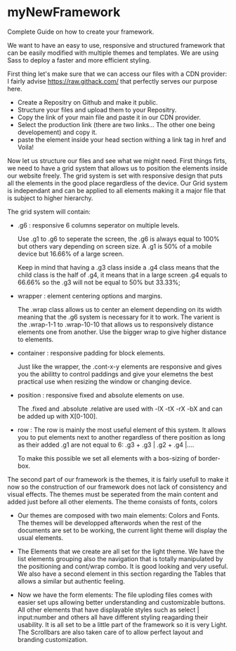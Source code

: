 # myNewFramework
Complete Guide on how to create your framework.

We want to have an easy to use, responsive and structured framework that can be easily modified with multiple themes and templates. We are using Sass to deploy a faster and more efficient styling.

First thing let's make sure that we can access our files with a CDN provider: I fairly advise https://raw.githack.com/ that perfectly serves our purpose here.
- Create a Repositry on Github and make it public.
- Structure your files and upload them to your Repositry.
- Copy the link of your main file and paste it in our CDN provider.
- Select the production link (there are two links… The other one being developement) and copy it.
- paste the element inside your head section withing a link tag in href and Voila!

Now let us structure our files and see what we might need. First things firts, we need to have a grid system that allows us to position the elements inside our website freely. The grid system is set with responsive design that puts all the elements in the good place regardless of the device. Our Grid system is independant and can be applied to all elements making it a major file that is subject to higher hierarchy.

The grid system will contain:
+ .g6 : responsive 6 columns seperator on multiple levels.
    
    Use .g1 to .g6 to seperate the screen, the .g6 is always equal to 100% but others vary depending on screen size. A .g1 is 50% of a mobile device but 16.66% of a large screen.

    Keep in mind that having a .g3 class inside a .g4 class means that the child class is the half of .g4, it means that in a large screen .g4 equals to 66.66% so the .g3 will not be equal to 50% but 33.33%;

+ wrapper : element centering options and margins.

    The .wrap class allows us to center an element depending on its width meaning that the .g6 system is necessary for it to work.
    The varient is the .wrap-1-1 to .wrap-10-10 that allows us to responsively distance elements one from another. Use the bigger wrap to give higher distance to elements.

+ container : responsive padding for block elements.

    Just like the wrapper, the .cont-x-y elements are responsive and gives you the abilitty to control paddings and give your elemetns the best practical use when resizing the window or changing device.

+ position : responsive fixed and absolute elements on use.

    The .fixed and .absolute .relative are used with -lX -tX -rX -bX and can be added up with X[0-100].

+ row :
     The row is mainly the most useful element of this system. It allows you to put elements next to another regardless of there position as long as their added .g1 are not equal to 6: .g3 + .g3 | .g2 + .g4 |….

     To make this possible we set all elements with a bos-sizing of border-box.

The second part of our framework is the themes, it is fairly usefull to make it now so the construction of our framework does not lack of consistency and visual effects. The themes must be seperated from the main content and added just before all other elements. The theme consists of fonts, colors

+ Our themes are composed with two main elements: Colors and Fonts. The themes will be developped afterwords when the rest of the documents are set to be working, the current light theme will display the usual elements.

+ The Elements that we create are all set for the light theme. We have the list elements grouping also the navigation that is totally manipulated by the positioning and cont/wrap combo. It is good looking and very useful. We also have a second element in this section regarding the Tables that allows a similar but authentic feeling.

+ Now we have the form elements: The file uploding files comes with easier set ups allowing better understanding and customizable buttons. All other elements that have displayable styles such as select | input:number and others all have different styling reagarding their usability. It is all set to be a little part of the framework so it is very Light. The Scrollbars are also taken care of to allow perfect layout and branding customization.
